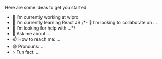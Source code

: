 
Here are some ideas to get you started:

- 🔭 I’m currently working at wipro
- 🌱 I’m currently learning React JS
/*- 👯 I’m looking to collaborate on ...
- 🤔 I’m looking for help with ...*/
- 💬 Ask me about ...
- 📫 How to reach me: ...
- 😄 Pronouns: ...
- ⚡ Fun fact: ...


